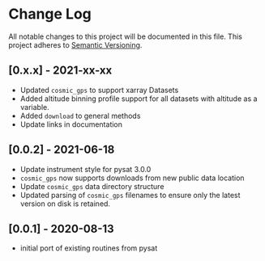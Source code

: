 # Change Log
All notable changes to this project will be documented in this file.
This project adheres to [Semantic Versioning](http://semver.org/).

## [0.x.x] - 2021-xx-xx
* Updated `cosmic_gps` to support xarray Datasets
* Added altitude binning profile support for all datasets with altitude
  as a variable.
* Added `download` to general methods
* Update links in documentation

## [0.0.2] - 2021-06-18
* Update instrument style for pysat 3.0.0
* `cosmic_gps` now supports downloads from new public data location
* Update `cosmic_gps` data directory structure
* Updated parsing of `cosmic_gps` filenames to ensure only the latest
  version on disk is retained.

## [0.0.1] - 2020-08-13
* initial port of existing routines from pysat
